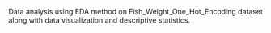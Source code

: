 Data analysis using EDA method on Fish_Weight_One_Hot_Encoding dataset along with data visualization and descriptive statistics.
